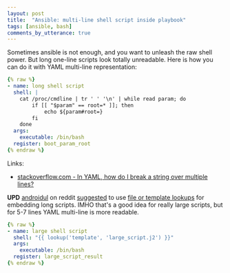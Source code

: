 ```yaml
---
layout: post
title:  "Ansible: multi-line shell script inside playbook"
tags: [ansible, bash]
comments_by_utterance: true
---
```

Sometimes ansible is not enough, and you want to unleash the raw shell power. But long one-line scripts look totally unreadable. Here is how you can do it with YAML multi-line representation:

```yaml
{% raw %}
- name: long shell script
  shell: |
    cat /proc/cmdline | tr ' ' '\n' | while read param; do
        if [[ "$param" == root=* ]]; then
            echo ${param#root=}
        fi
    done
  args:
    executable: /bin/bash
  register: boot_param_root
{% endraw %}
```

Links:
* [stackoverflow.com - In YAML, how do I break a string over multiple lines?](https://stackoverflow.com/a/21699210/890863)

**UPD** [androidul](https://www.reddit.com/user/androidul) on reddit [suggested](https://www.reddit.com/r/ansible/comments/7neuui/ansible_multiline_shell_script_inside_playbook/ds3con3/) to use [file or template lookups](http://docs.ansible.com/ansible/latest/playbooks_lookups.html#more-lookups) for embedding long scripts. IMHO that's a good idea for really large scripts, but for 5-7 lines YAML multi-line is more readable.

```yaml
{% raw %}
- name: large shell script
  shell: "{{ lookup('template', 'large_script.j2') }}"
  args:
    executable: /bin/bash
  register: large_script_result
{% endraw %}
```
